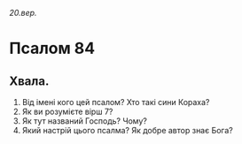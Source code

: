 
_20.вер._

#  Псалом 84

## Хвала.
1. Від імені кого цей псалом? Хто такі сини Кораха?
2. Як ви розумієте вірш 7?
3. Як тут названий Господь? Чому?
4. Який настрій цього псалма? Як добре автор знає Бога? 

